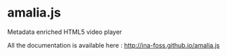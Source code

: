 amalia.js
=========

Metadata enriched HTML5 video player

All the documentation is available here : http://ina-foss.github.io/amalia.js


